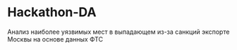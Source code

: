 # Hackathon-DA
Анализ наиболее уязвимых мест в выпадающем из-за санкций экспорте Москвы на основе данных ФТС
